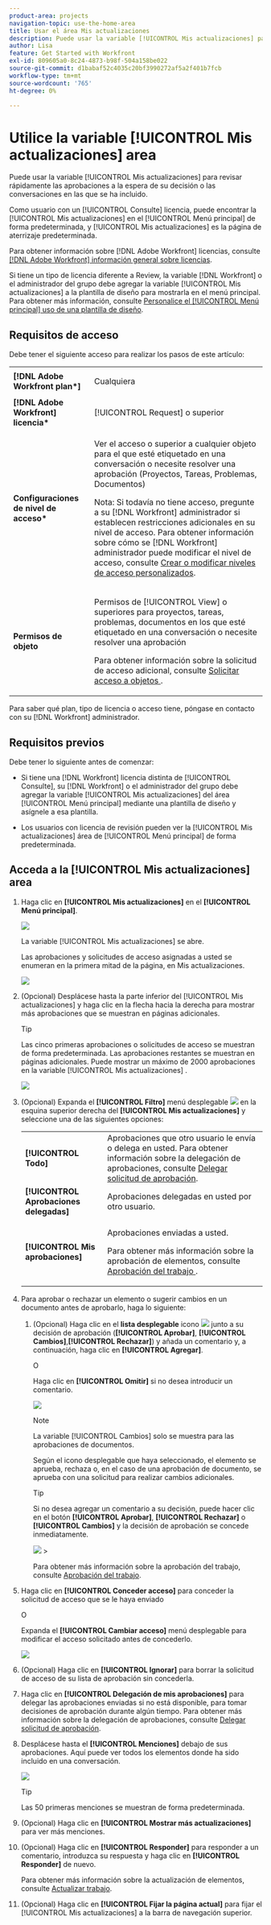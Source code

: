 ```yaml
---
product-area: projects
navigation-topic: use-the-home-area
title: Usar el área Mis actualizaciones
description: Puede usar la variable [!UICONTROL Mis actualizaciones] para revisar rápidamente las aprobaciones a la espera de su decisión o las conversaciones en las que se ha incluido.
author: Lisa
feature: Get Started with Workfront
exl-id: 809605a0-8c24-4873-b98f-504a158be022
source-git-commit: d1babaf52c4035c20bf3990272af5a2f401b7fcb
workflow-type: tm+mt
source-wordcount: '765'
ht-degree: 0%

---
```


# Utilice la variable [!UICONTROL Mis actualizaciones] area

<!--
<p data-mc-conditions="QuicksilverOrClassic.Draft mode">(NOTE: there is a similar article like this in the "My Work" folder that is conditioned for Classic only)</p>
-->

Puede usar la variable [!UICONTROL Mis actualizaciones] para revisar rápidamente las aprobaciones a la espera de su decisión o las conversaciones en las que se ha incluido.

Como usuario con un [!UICONTROL Consulte] licencia, puede encontrar la [!UICONTROL Mis actualizaciones] en el [!UICONTROL Menú principal] de forma predeterminada, y [!UICONTROL Mis actualizaciones] es la página de aterrizaje predeterminada.

Para obtener información sobre [!DNL Adobe Workfront] licencias, consulte [[!DNL Adobe Workfront] información general sobre licencias](../../../administration-and-setup/add-users/access-levels-and-object-permissions/wf-licenses.md).

Si tiene un tipo de licencia diferente a Review, la variable [!DNL Workfront] o el administrador del grupo debe agregar la variable [!UICONTROL Mis actualizaciones] a la plantilla de diseño para mostrarla en el menú principal. Para obtener más información, consulte [Personalice el [!UICONTROL Menú principal] uso de una plantilla de diseño](../../../administration-and-setup/customize-workfront/use-layout-templates/customize-main-menu.md).

## Requisitos de acceso

Debe tener el siguiente acceso para realizar los pasos de este artículo:

<table style="table-layout:auto"> 
 <col> 
 <col> 
 <tbody> 
  <tr> 
   <td role="rowheader"><strong>[!DNL Adobe Workfront plan*]</strong></td> 
   <td> <p>Cualquiera</p> </td> 
  </tr> 
  <tr> 
   <td role="rowheader"><strong>[!DNL Adobe Workfront] licencia*</strong></td> 
   <td> <p>[!UICONTROL Request] o superior</p> </td> 
  </tr> 
  <tr> 
   <td role="rowheader"><strong>Configuraciones de nivel de acceso*</strong></td> 
   <td> <p>Ver el acceso o superior a cualquier objeto para el que esté etiquetado en una conversación o necesite resolver una aprobación (Proyectos, Tareas, Problemas, Documentos)</p> <p>Nota: Si todavía no tiene acceso, pregunte a su [!DNL Workfront] administrador si establecen restricciones adicionales en su nivel de acceso. Para obtener información sobre cómo se [!DNL Workfront] administrador puede modificar el nivel de acceso, consulte <a href="../../../administration-and-setup/add-users/configure-and-grant-access/create-modify-access-levels.md" class="MCXref xref">Crear o modificar niveles de acceso personalizados</a>.</p> </td> 
  </tr> 
  <tr> 
   <td role="rowheader"><strong>Permisos de objeto</strong></td> 
   <td> <p>Permisos de [!UICONTROL View] o superiores para proyectos, tareas, problemas, documentos en los que esté etiquetado en una conversación o necesite resolver una aprobación</p> <p>Para obtener información sobre la solicitud de acceso adicional, consulte <a href="../../../workfront-basics/grant-and-request-access-to-objects/request-access.md" class="MCXref xref">Solicitar acceso a objetos </a>.</p> </td> 
  </tr> 
 </tbody> 
</table>

Para saber qué plan, tipo de licencia o acceso tiene, póngase en contacto con su [!DNL Workfront] administrador.

## Requisitos previos

Debe tener lo siguiente antes de comenzar:

* Si tiene una [!DNL Workfront] licencia distinta de [!UICONTROL Consulte], su [!DNL Workfront] o el administrador del grupo debe agregar la variable [!UICONTROL Mis actualizaciones] del área [!UICONTROL Menú principal] mediante una plantilla de diseño y asígnele a esa plantilla.

* Los usuarios con licencia de revisión pueden ver la [!UICONTROL Mis actualizaciones] área de [!UICONTROL Menú principal] de forma predeterminada.

## Acceda a la [!UICONTROL Mis actualizaciones] area

1. Haga clic en **[!UICONTROL Mis actualizaciones]** en el **[!UICONTROL Menú principal]**.

   ![](assets/access-my-updates-from-main-menu-reviewer-user-nwe-350x294.png)

   La variable [!UICONTROL Mis actualizaciones] se abre.

   Las aprobaciones y solicitudes de acceso asignadas a usted se enumeran en la primera mitad de la página, en Mis actualizaciones.

   ![](assets/my-updates-mentions-for-reviwers-nwe-350x418.png)

1. (Opcional) Desplácese hasta la parte inferior del [!UICONTROL Mis actualizaciones] y haga clic en la flecha hacia la derecha para mostrar más aprobaciones que se muestran en páginas adicionales.

   >[!TIP]
   >
   >Las cinco primeras aprobaciones o solicitudes de acceso se muestran de forma predeterminada. Las aprobaciones restantes se muestran en páginas adicionales. Puede mostrar un máximo de 2000 aprobaciones en la variable [!UICONTROL Mis actualizaciones] .

   ![](assets/pagination-for-my-updates-page-highlighted-nwe-350x78.png)

1. (Opcional) Expanda el **[!UICONTROL Filtro]** menú desplegable ![](assets/filter-nwepng.png) en la esquina superior derecha del **[!UICONTROL Mis actualizaciones]** y seleccione una de las siguientes opciones:

   <table style="table-layout:auto"> 
    <col> 
    </col> 
    <col> 
    </col> 
    <tbody> 
     <tr> 
      <td role="rowheader"><strong>[!UICONTROL Todo]</strong></td> 
      <td>Aprobaciones que otro usuario le envía o delega en usted. Para obtener información sobre la delegación de aprobaciones, consulte <a href="../../../review-and-approve-work/manage-approvals/delegate-approval-requests.md" class="MCXref xref">Delegar solicitud de aprobación</a>. </td> 
     </tr> 
     <tr> 
      <td role="rowheader"><strong>[!UICONTROL Aprobaciones delegadas]</strong></td> 
      <td>Aprobaciones delegadas en usted por otro usuario. </td> 
     </tr> 
     <tr> 
      <td role="rowheader"><strong>[!UICONTROL Mis aprobaciones]</strong></td> 
      <td> <p>Aprobaciones enviadas a usted. </p> <p>Para obtener más información sobre la aprobación de elementos, consulte <a href="../../../review-and-approve-work/manage-approvals/approving-work.md" class="MCXref xref">Aprobación del trabajo </a>.</p> </td> 
     </tr> 
    </tbody> 
   </table>

1. Para aprobar o rechazar un elemento o sugerir cambios en un documento antes de aprobarlo, haga lo siguiente:

   1. (Opcional) Haga clic en el **lista desplegable** icono ![](assets/down-arrow-blue.png) junto a su decisión de aprobación (**[!UICONTROL Aprobar]**, **[!UICONTROL Cambios]**,**[!UICONTROL Rechazar]**) y añada un comentario y, a continuación, haga clic en **[!UICONTROL Agregar]**.

      O

      Haga clic en **[!UICONTROL Omitir]** si no desea introducir un comentario.

      ![](assets/approval-decision-buttons-in-my-updates-with-comment-box-nwe-350x183.png)

      >[!NOTE]
      >
      >La variable [!UICONTROL Cambios] solo se muestra para las aprobaciones de documentos.

      Según el icono desplegable que haya seleccionado, el elemento se aprueba, rechaza o, en el caso de una aprobación de documento, se aprueba con una solicitud para realizar cambios adicionales.

      >[!TIP]
      >
      >Si no desea agregar un comentario a su decisión, puede hacer clic en el botón **[!UICONTROL Aprobar]**, **[!UICONTROL Rechazar]** o **[!UICONTROL Cambios]** y la decisión de aprobación se concede inmediatamente.
      >
      >
      >![](assets/approval-decision-buttons-in-my-updates-nwe-350x169.png)      >

      Para obtener más información sobre la aprobación del trabajo, consulte [Aprobación del trabajo](../../../review-and-approve-work/manage-approvals/approving-work.md).

1. Haga clic en **[!UICONTROL Conceder acceso]** para conceder la solicitud de acceso que se le haya enviado

   O

   Expanda el **[!UICONTROL Cambiar acceso]** menú desplegable para modificar el acceso solicitado antes de concederlo.

   ![](assets/grant-access-button-in-my-updates-nwe-350x224.png)

1. (Opcional) Haga clic en **[!UICONTROL Ignorar]** para borrar la solicitud de acceso de su lista de aprobación sin concederla.
1. Haga clic en **[!UICONTROL Delegación de mis aprobaciones]** para delegar las aprobaciones enviadas si no está disponible, para tomar decisiones de aprobación durante algún tiempo. Para obtener más información sobre la delegación de aprobaciones, consulte [Delegar solicitud de aprobación](../../../review-and-approve-work/manage-approvals/delegate-approval-requests.md).
1. Desplácese hasta el **[!UICONTROL Menciones]** debajo de sus aprobaciones. Aquí puede ver todos los elementos donde ha sido incluido en una conversación.

   ![](assets/mentions-area-for-reviewers-nwe-350x191.png)

   >[!TIP]
   >
   >Las 50 primeras menciones se muestran de forma predeterminada.

1. (Opcional) Haga clic en **[!UICONTROL Mostrar más actualizaciones]** para ver más menciones.
1. (Opcional) Haga clic en **[!UICONTROL Responder]** para responder a un comentario, introduzca su respuesta y haga clic en **[!UICONTROL Responder]** de nuevo.

   Para obtener más información sobre la actualización de elementos, consulte [Actualizar trabajo](../../../workfront-basics/updating-work-items-and-viewing-updates/update-work.md).

1. (Opcional) Haga clic en **[!UICONTROL Fijar la página actual]** para fijar el [!UICONTROL Mis actualizaciones] a la barra de navegación superior.

